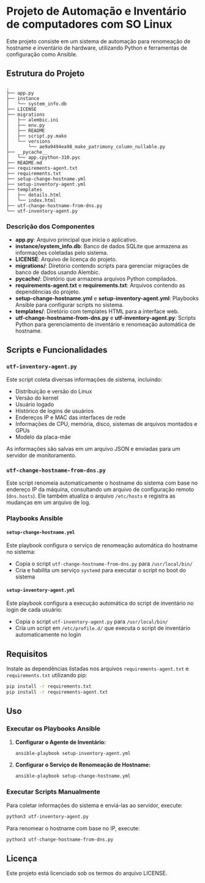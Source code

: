 # Projeto de Automação e Inventário de computadores com SO Linux

Este projeto consiste em um sistema de automação para renomeação de hostname e inventário de hardware, utilizando Python e ferramentas de configuração como Ansible.

## Estrutura do Projeto

```plaintext
.
├── app.py
├── instance
│   └── system_info.db
├── LICENSE
├── migrations
│   ├── alembic.ini
│   ├── env.py
│   ├── README
│   ├── script.py.mako
│   └── versions
│       └── ae9a9494ea98_make_patrimony_column_nullable.py
├── __pycache__
│   └── app.cpython-310.pyc
├── README.md
├── requirements-agent.txt
├── requirements.txt
├── setup-change-hostname.yml
├── setup-inventory-agent.yml
├── templates
│   ├── details.html
│   └── index.html
├── utf-change-hostname-from-dns.py
└── utf-inventory-agent.py
```

### Descrição dos Componentes

- **app.py**: Arquivo principal que inicia o aplicativo.
- **instance/system_info.db**: Banco de dados SQLite que armazena as informações coletadas pelo sistema.
- **LICENSE**: Arquivo de licença do projeto.
- **migrations/**: Diretório contendo scripts para gerenciar migrações de banco de dados usando Alembic.
- **__pycache__/**: Diretório que armazena arquivos Python compilados.
- **requirements-agent.txt** e **requirements.txt**: Arquivos contendo as dependências do projeto.
- **setup-change-hostname.yml** e **setup-inventory-agent.yml**: Playbooks Ansible para configurar scripts no sistema.
- **templates/**: Diretório com templates HTML para a interface web.
- **utf-change-hostname-from-dns.py** e **utf-inventory-agent.py**: Scripts Python para gerenciamento de inventário e renomeação automática de hostname.

## Scripts e Funcionalidades

### `utf-inventory-agent.py`

Este script coleta diversas informações de sistema, incluindo:

- Distribuição e versão do Linux
- Versão do kernel
- Usuário logado
- Histórico de logins de usuários
- Endereços IP e MAC das interfaces de rede
- Informações de CPU, memória, disco, sistemas de arquivos montados e GPUs
- Modelo da placa-mãe

As informações são salvas em um arquivo JSON e enviadas para um servidor de monitoramento.

### `utf-change-hostname-from-dns.py`

Este script renomeia automaticamente o hostname do sistema com base no endereço IP da máquina, consultando um arquivo de configuração remoto (`dns.hosts`). Ele também atualiza o arquivo `/etc/hosts` e registra as mudanças em um arquivo de log.

### Playbooks Ansible

#### `setup-change-hostname.yml`

Este playbook configura o serviço de renomeação automática do hostname no sistema:

- Copia o script `utf-change-hostname-from-dns.py` para `/usr/local/bin/`
- Cria e habilita um serviço `systemd` para executar o script no boot do sistema

#### `setup-inventory-agent.yml`

Este playbook configura a execução automática do script de inventário no login de cada usuário:

- Copia o script `utf-inventory-agent.py` para `/usr/local/bin/`
- Cria um script em `/etc/profile.d/` que executa o script de inventário automaticamente no login

## Requisitos

Instale as dependências listadas nos arquivos `requirements-agent.txt` e `requirements.txt` utilizando pip:

```bash
pip install -r requirements.txt
pip install -r requirements-agent.txt
```

## Uso

### Executar os Playbooks Ansible

1. **Configurar o Agente de Inventário:**

   ```bash
   ansible-playbook setup-inventory-agent.yml
   ```

2. **Configurar o Serviço de Renomeação de Hostname:**

   ```bash
   ansible-playbook setup-change-hostname.yml
   ```

### Executar Scripts Manualmente

Para coletar informações do sistema e enviá-las ao servidor, execute:

```bash
python3 utf-inventory-agent.py
```

Para renomear o hostname com base no IP, execute:

```bash
python3 utf-change-hostname-from-dns.py
```

## Licença

Este projeto está licenciado sob os termos do arquivo LICENSE.



